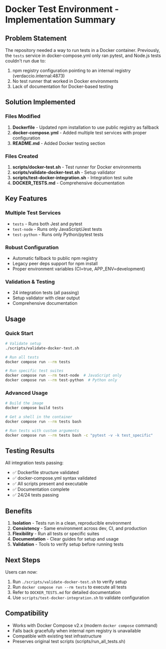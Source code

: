 # Docker Test Environment - Implementation Summary

## Problem Statement
The repository needed a way to run tests in a Docker container. Previously, the `tests` service in docker-compose.yml only ran pytest, and Node.js tests couldn't run due to:
1. npm registry configuration pointing to an internal registry (verdaccio.internal:4873)
2. No test runner that worked in Docker environments
3. Lack of documentation for Docker-based testing

## Solution Implemented

### Files Modified
1. **Dockerfile** - Updated npm installation to use public registry as fallback
2. **docker-compose.yml** - Added multiple test services with proper configuration
3. **README.md** - Added Docker testing section

### Files Created
1. **scripts/docker-test.sh** - Test runner for Docker environments
2. **scripts/validate-docker-test.sh** - Setup validator
3. **scripts/test-docker-integration.sh** - Integration test suite
4. **DOCKER_TESTS.md** - Comprehensive documentation

## Key Features

### Multiple Test Services
- `tests` - Runs both Jest and pytest
- `test-node` - Runs only JavaScript/Jest tests
- `test-python` - Runs only Python/pytest tests

### Robust Configuration
- Automatic fallback to public npm registry
- Legacy peer deps support for npm install
- Proper environment variables (CI=true, APP_ENV=development)

### Validation & Testing
- 24 integration tests (all passing)
- Setup validator with clear output
- Comprehensive documentation

## Usage

### Quick Start
```bash
# Validate setup
./scripts/validate-docker-test.sh

# Run all tests
docker compose run --rm tests

# Run specific test suites
docker compose run --rm test-node  # JavaScript only
docker compose run --rm test-python  # Python only
```

### Advanced Usage
```bash
# Build the image
docker compose build tests

# Get a shell in the container
docker compose run --rm tests bash

# Run tests with custom arguments
docker compose run --rm tests bash -c "pytest -v -k test_specific"
```

## Testing Results

All integration tests passing:
- ✅ Dockerfile structure validated
- ✅ docker-compose.yml syntax validated
- ✅ All scripts present and executable
- ✅ Documentation complete
- ✅ 24/24 tests passing

## Benefits

1. **Isolation** - Tests run in a clean, reproducible environment
2. **Consistency** - Same environment across dev, CI, and production
3. **Flexibility** - Run all tests or specific suites
4. **Documentation** - Clear guides for setup and usage
5. **Validation** - Tools to verify setup before running tests

## Next Steps

Users can now:
1. Run `./scripts/validate-docker-test.sh` to verify setup
2. Run `docker compose run --rm tests` to execute all tests
3. Refer to `DOCKER_TESTS.md` for detailed documentation
4. Use `scripts/test-docker-integration.sh` to validate configuration

## Compatibility

- Works with Docker Compose v2.x (modern `docker compose` command)
- Falls back gracefully when internal npm registry is unavailable
- Compatible with existing test infrastructure
- Preserves original test scripts (scripts/run_all_tests.sh)
